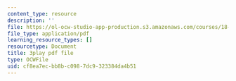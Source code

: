 ```yaml
---
content_type: resource
description: ''
file: https://ol-ocw-studio-app-production.s3.amazonaws.com/courses/18-01sc-single-variable-calculus-fall-2010/cf8ea7ecbb8bc0987dc9323384da4b51_wOHrNt9ScYs.pdf
file_type: application/pdf
learning_resource_types: []
resourcetype: Document
title: 3play pdf file
type: OCWFile
uid: cf8ea7ec-bb8b-c098-7dc9-323384da4b51
---
```

